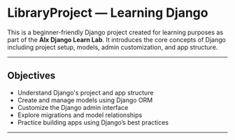 #  LibraryProject — Learning Django

This is a beginner-friendly Django project created for learning purposes as part of the **Alx Django Learn Lab**. It introduces the core concepts of Django including project setup, models, admin customization, and app structure.

---

## Objectives

- Understand Django's project and app structure
- Create and manage models using Django ORM
- Customize the Django admin interface
- Explore migrations and model relationships
- Practice building apps using Django’s best practices

---